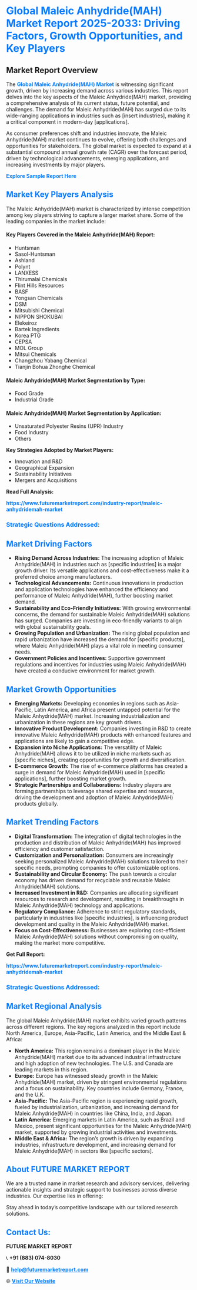 <h1 style="color: #007BFF;">Global Maleic Anhydride(MAH) Market Report 2025-2033: Driving Factors, Growth Opportunities, and Key Players</h1>

<section id="overview">
<h2>Market Report Overview</h2>
<p>The <a href="https://www.futuremarketreport.com/industry-report/maleic-anhydridemah-market" style="color: #007BFF; text-decoration: none;"><strong>Global Maleic Anhydride(MAH) Market</strong></a> is witnessing significant growth, driven by increasing demand across various industries. This report delves into the key aspects of the Maleic Anhydride(MAH) market, providing a comprehensive analysis of its current status, future potential, and challenges. The demand for Maleic Anhydride(MAH) has surged due to its wide-ranging applications in industries such as [insert industries], making it a critical component in modern-day [applications].</p>
<p>As consumer preferences shift and industries innovate, the Maleic Anhydride(MAH) market continues to evolve, offering both challenges and opportunities for stakeholders. The global market is expected to expand at a substantial compound annual growth rate (CAGR) over the forecast period, driven by technological advancements, emerging applications, and increasing investments by major players.</p>
</section>

<section id="overview">
<p><a href="https://www.futuremarketreport.com/request-sample/reportId=83632" style="color: #007BFF; text-decoration: none;"><strong>Explore Sample Report Here</strong></a></p>
</section>

<section id="key-players">
<h2 style="color: #007BFF;">Market Key Players Analysis</h2>
<p>The Maleic Anhydride(MAH) market is characterized by intense competition among key players striving to capture a larger market share. Some of the leading companies in the market include:</p>
<h4>Key Players Covered in the Maleic Anhydride(MAH) Report:</h4>
<ul><li>Huntsman</li><li>Sasol-Huntsman</li><li>Ashland</li><li>Polynt</li><li>LANXESS</li><li>Thirumalai Chemicals</li><li>Flint Hills Resources</li><li>BASF</li><li>Yongsan Chemicals</li><li>DSM</li><li>Mitsubishi Chemical</li><li>NIPPON SHOKUBAI</li><li>Elekeiroz</li><li>Bartek Ingredients</li><li>Korea PTG</li><li>CEPSA</li><li>MOL Group</li><li>Mitsui Chemicals</li><li>Changzhou Yabang Chemical</li><li>Tianjin Bohua Zhonghe Chemical</li></ul>
<h4>Maleic Anhydride(MAH) Market Segmentation by Type:</h4>
<ul><li>Food Grade</li><li>Industrial Grade</li></ul>

<h4>Maleic Anhydride(MAH) Market Segmentation by Application:</h4>
<ul><li>Unsaturated Polyester Resins (UPR) Industry</li><li>Food Industry</li><li>Others</li></ul>
<p><strong>Key Strategies Adopted by Market Players:</strong></p>
<ul>
<li>Innovation and R&D</li>
<li>Geographical Expansion</li>
<li>Sustainability Initiatives</li>
<li>Mergers and Acquisitions</li>
</ul>
</section>

<section>
<p><strong>Read Full Analysis: </strong></p><a href="https://www.futuremarketreport.com/industry-report/maleic-anhydridemah-market" style="color: #007BFF; text-decoration: none;"><strong>https://www.futuremarketreport.com/industry-report/maleic-anhydridemah-market</strong></a>
<h3 style="color: #007BFF;">Strategic Questions Addressed:</h3>
</section>

<section id="driving-factors">
<h2 style="color: #007BFF;">Market Driving Factors</h2>
<ul>
<li><strong>Rising Demand Across Industries:</strong> The increasing adoption of Maleic Anhydride(MAH) in industries such as [specific industries] is a major growth driver. Its versatile applications and cost-effectiveness make it a preferred choice among manufacturers.</li>
<li><strong>Technological Advancements:</strong> Continuous innovations in production and application technologies have enhanced the efficiency and performance of Maleic Anhydride(MAH), further boosting market demand.</li>
<li><strong>Sustainability and Eco-Friendly Initiatives:</strong> With growing environmental concerns, the demand for sustainable Maleic Anhydride(MAH) solutions has surged. Companies are investing in eco-friendly variants to align with global sustainability goals.</li>
<li><strong>Growing Population and Urbanization:</strong> The rising global population and rapid urbanization have increased the demand for [specific products], where Maleic Anhydride(MAH) plays a vital role in meeting consumer needs.</li>
<li><strong>Government Policies and Incentives:</strong> Supportive government regulations and incentives for industries using Maleic Anhydride(MAH) have created a conducive environment for market growth.</li>
</ul>
</section>

<section id="growth-opportunities">
<h2 style="color: #007BFF;">Market Growth Opportunities</h2>
<ul>
<li><strong>Emerging Markets:</strong> Developing economies in regions such as Asia-Pacific, Latin America, and Africa present untapped potential for the Maleic Anhydride(MAH) market. Increasing industrialization and urbanization in these regions are key growth drivers.</li>
<li><strong>Innovative Product Development:</strong> Companies investing in R&D to create innovative Maleic Anhydride(MAH) products with enhanced features and applications are likely to gain a competitive edge.</li>
<li><strong>Expansion into Niche Applications:</strong> The versatility of Maleic Anhydride(MAH) allows it to be utilized in niche markets such as [specific niches], creating opportunities for growth and diversification.</li>
<li><strong>E-commerce Growth:</strong> The rise of e-commerce platforms has created a surge in demand for Maleic Anhydride(MAH) used in [specific applications], further boosting market growth.</li>
<li><strong>Strategic Partnerships and Collaborations:</strong> Industry players are forming partnerships to leverage shared expertise and resources, driving the development and adoption of Maleic Anhydride(MAH) products globally.</li>
</ul>
</section>

<section id="trending-factors">
<h2 style="color: #007BFF;">Market Trending Factors</h2>
<ul>
<li><strong>Digital Transformation:</strong> The integration of digital technologies in the production and distribution of Maleic Anhydride(MAH) has improved efficiency and customer satisfaction.</li>
<li><strong>Customization and Personalization:</strong> Consumers are increasingly seeking personalized Maleic Anhydride(MAH) solutions tailored to their specific needs, prompting companies to offer customizable options.</li>
<li><strong>Sustainability and Circular Economy:</strong> The push towards a circular economy has driven demand for recyclable and reusable Maleic Anhydride(MAH) solutions.</li>
<li><strong>Increased Investment in R&D:</strong> Companies are allocating significant resources to research and development, resulting in breakthroughs in Maleic Anhydride(MAH) technology and applications.</li>
<li><strong>Regulatory Compliance:</strong> Adherence to strict regulatory standards, particularly in industries like [specific industries], is influencing product development and quality in the Maleic Anhydride(MAH) market.</li>
<li><strong>Focus on Cost-Effectiveness:</strong> Businesses are exploring cost-efficient Maleic Anhydride(MAH) solutions without compromising on quality, making the market more competitive.</li>
</ul>
</section>

<section>
<p><strong>Get Full Report: </strong></p><a href="https://www.futuremarketreport.com/industry-report/maleic-anhydridemah-market" style="color: #007BFF; text-decoration: none;"><strong>https://www.futuremarketreport.com/industry-report/maleic-anhydridemah-market</strong></a>
<h3 style="color: #007BFF;">Strategic Questions Addressed:</h3>
</section>


<section id="regional-analysis">
<h2 style="color: #007BFF;">Market Regional Analysis</h2>
<p>The global Maleic Anhydride(MAH) market exhibits varied growth patterns across different regions. The key regions analyzed in this report include North America, Europe, Asia-Pacific, Latin America, and the Middle East & Africa:</p>
<ul>
<li><strong>North America:</strong> This region remains a dominant player in the Maleic Anhydride(MAH) market due to its advanced industrial infrastructure and high adoption of new technologies. The U.S. and Canada are leading markets in this region.</li>
<li><strong>Europe:</strong> Europe has witnessed steady growth in the Maleic Anhydride(MAH) market, driven by stringent environmental regulations and a focus on sustainability. Key countries include Germany, France, and the U.K.</li>
<li><strong>Asia-Pacific:</strong> The Asia-Pacific region is experiencing rapid growth, fueled by industrialization, urbanization, and increasing demand for Maleic Anhydride(MAH) in countries like China, India, and Japan.</li>
<li><strong>Latin America:</strong> Emerging markets in Latin America, such as Brazil and Mexico, present significant opportunities for the Maleic Anhydride(MAH) market, supported by growing industrial activities and investments.</li>
<li><strong>Middle East & Africa:</strong> The region’s growth is driven by expanding industries, infrastructure development, and increasing demand for Maleic Anhydride(MAH) in sectors like [specific sectors].</li>
</ul>
</section>

<footer>
<h2 style="color: #007BFF;">About FUTURE MARKET REPORT</h2>
<p>We are a trusted name in market research and advisory services, delivering actionable insights and strategic support to businesses across diverse industries. Our expertise lies in offering:</p>

<p>Stay ahead in today’s competitive landscape with our tailored research solutions.</p>

<h2 style="color: #007BFF;">Contact Us:</h2>
<p><strong>FUTURE MARKET REPORT</strong></p>
<p>📞 <strong>+91 (883) 074-8030</strong></p>
<p>📧 <strong><a href="mailto:help@futuremarketreport.com" style="color: #007BFF;">help@futuremarketreport.com</a></strong></p>
<p>🌐 <strong><a href="https://www.futuremarketreport.com/" style="color: #007BFF;">Visit Our Website</a></strong></p>
</footer>
